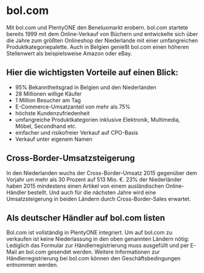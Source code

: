 
# bol.com

<div class="container-toc"></div>

Mit bol.com und PlentyONE den Beneluxmarkt erobern. bol.com startete bereits 1999 mit dem Online-Verkauf von Büchern und entwickelte sich über die Jahre zum größten Onlineshop der Niederlande mit einer umfangreichen Produktkategoriepalette. Auch in Belgien genießt bol.com einen höheren Stellenwert als beispielsweise Amazon oder eBay.

## Hier die wichtigsten Vorteile auf einen Blick:

<ul><li>95% Bekanntheitsgrad in Belgien und den Niederlanden</li> 
<li>28 Millionen willige Käufer</li>
<li>1 Million Besucher am Tag</li>
<li>E-Commerce-Umsatzanteil von mehr als 75%</li> 
<li>höchste Kundenzufriedenheit</li>
<li>umfangreiche Produktkategorien inklusive Elektronik, Multimedia, Möbel, Secondhand etc.</li>
<li>einfacher und risikofreier Verkauf auf CPO-Basis</li>
<li>Verkauf unter eigenem Namen</li></ul>

## Cross-Border-Umsatzsteigerung

In den Niederlanden wuchs der Cross-Border-Umsatz 2015 gegenüber dem Vorjahr um mehr als 30 Prozent auf 513 Mio. €. 23% der Niederländer haben 2015 mindestens einen Artikel von einem ausländischen Online-Händler bestellt. Und auch für die nächsten Jahre wird eine Umsatzsteigerung in beiden Ländern durch Cross-Border-Sales erwartet.

## Als deutscher Händler auf bol.com listen

Bol.com ist vollständig in PlentyONE integriert. Um auf bol.com zu verkaufen ist keine Niederlassung in den oben genannten Ländern nötig: Lediglich das Formular zur Händlerregistrierung muss ausgefüllt und per E-Mail an bol.com gesendet werden. Weitere Informationen zur Händlerregistrierung bei bol.com können den Geschäftsbedingungen entnommen werden.

